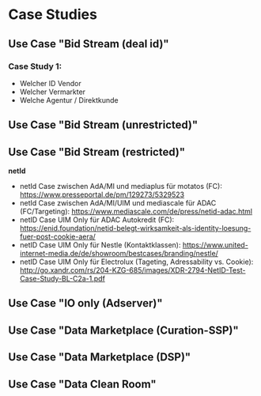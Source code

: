 # Case Studies

## Use Case "Bid Stream (deal id)"
### Case Study 1:
-  Welcher ID Vendor
-  Welcher Vermarkter
-  Welche Agentur / Direktkunde

## Use Case "Bid Stream (unrestricted)"
## Use Case "Bid Stream (restricted)"

**netId**
- netId Case zwischen AdA/MI und mediaplus für motatos (FC): https://www.presseportal.de/pm/129273/5329523
- netId Case zwischen AdA/MI/UIM und mediascale für ADAC (FC/Targeting): https://www.mediascale.com/de/press/netid-adac.html
- netID Case UIM Only für ADAC Autokredit (FC): https://enid.foundation/netid-belegt-wirksamkeit-als-identity-loesung-fuer-post-cookie-aera/
- netID Case UIM Only für Nestle (Kontaktklassen): https://www.united-internet-media.de/de/showroom/bestcases/branding/nestle/
- netID Case UIM Only für Electrolux (Tageting, Adressability vs. Cookie): http://go.xandr.com/rs/204-KZG-685/images/XDR-2794-NetID-Test-Case-Study-BL-C2a-1.pdf 
  
## Use Case "IO only (Adserver)"
## Use Case "Data Marketplace (Curation-SSP)"
## Use Case "Data Marketplace (DSP)"
## Use Case "Data Clean Room"

